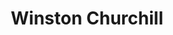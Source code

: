 ---
title: "Winston Churchill"
hashtag: "winston-churchill"
tags:
  - Politician
  - Orator
  - Prime Minister
  - Human Being
---